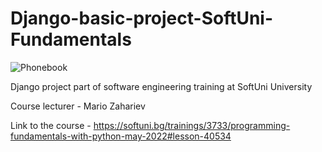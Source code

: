 # Django-basic-project-SoftUni-Fundamentals

![Phonebook](https://user-images.githubusercontent.com/68993494/187512586-1fc79e69-1b20-42ac-93f2-a470fbfb3331.jpg)

Django project part of software engineering training at SoftUni University

Course lecturer - Mario Zahariev

Link to the course - https://softuni.bg/trainings/3733/programming-fundamentals-with-python-may-2022#lesson-40534
